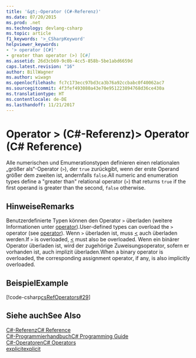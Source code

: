 ```yaml
---
title: '&gt;-Operator (C#-Referenz)'
ms.date: 07/20/2015
ms.prod: .net
ms.technology: devlang-csharp
ms.topic: article
f1_keywords: '>_CSharpKeyword'
helpviewer_keywords:
- '> operator [C#]'
- greater than operator (>) [C#]
ms.assetid: 26d3cb69-9c0b-4cc5-858b-5be1abd6659d
caps.latest.revision: "16"
author: BillWagner
ms.author: wiwagn
ms.openlocfilehash: fc7c173ecc97bd3ca3b76a92ccbabc0f40062ac7
ms.sourcegitcommit: 4f3fef493080a43e70e951223894768d36ce430a
ms.translationtype: HT
ms.contentlocale: de-DE
ms.lasthandoff: 11/21/2017
---
```

# <a name="gt-operator-c-reference"></a><span data-ttu-id="6662a-102">Operator &gt; (C#-Referenz)</span><span class="sxs-lookup"><span data-stu-id="6662a-102">&gt; Operator (C# Reference)</span></span>
<span data-ttu-id="6662a-103">Alle numerischen und Emumerationstypen definieren einen relationalen „größer als“-Operator (`>`), der `true` zurückgibt, wenn der erste Operand größer dem zweiten ist, andernfalls `false`.</span><span class="sxs-lookup"><span data-stu-id="6662a-103">All numeric and enumeration types define a "greater than" relational operator (`>`) that returns `true` if the first operand is greater than the second, `false` otherwise.</span></span>  
  
## <a name="remarks"></a><span data-ttu-id="6662a-104">Hinweise</span><span class="sxs-lookup"><span data-stu-id="6662a-104">Remarks</span></span>  
 <span data-ttu-id="6662a-105">Benutzerdefinierte Typen können den Operator `>` überladen (weitere Informationen unter [operator](../../../csharp/language-reference/keywords/operator.md)).</span><span class="sxs-lookup"><span data-stu-id="6662a-105">User-defined types can overload the `>` operator (see [operator](../../../csharp/language-reference/keywords/operator.md)).</span></span> <span data-ttu-id="6662a-106">Wenn `>` überladen ist, muss [<](../../../csharp/language-reference/operators/less-than-operator.md) auch überladen werden.</span><span class="sxs-lookup"><span data-stu-id="6662a-106">If `>` is overloaded, [<](../../../csharp/language-reference/operators/less-than-operator.md) must also be overloaded.</span></span> <span data-ttu-id="6662a-107">Wenn ein binärer Operator überladen ist, wird der zugehörige Zuweisungsoperator, sofern er vorhanden ist, auch implizit überladen.</span><span class="sxs-lookup"><span data-stu-id="6662a-107">When a binary operator is overloaded, the corresponding assignment operator, if any, is also implicitly overloaded.</span></span>  
  
## <a name="example"></a><span data-ttu-id="6662a-108">Beispiel</span><span class="sxs-lookup"><span data-stu-id="6662a-108">Example</span></span>  
 [!code-csharp[csRefOperators#29](../../../csharp/language-reference/operators/codesnippet/CSharp/greater-than-operator_1.cs)]  
  
## <a name="see-also"></a><span data-ttu-id="6662a-109">Siehe auch</span><span class="sxs-lookup"><span data-stu-id="6662a-109">See Also</span></span>  
 [<span data-ttu-id="6662a-110">C#-Referenz</span><span class="sxs-lookup"><span data-stu-id="6662a-110">C# Reference</span></span>](../../../csharp/language-reference/index.md)  
 [<span data-ttu-id="6662a-111">C#-Programmierhandbuch</span><span class="sxs-lookup"><span data-stu-id="6662a-111">C# Programming Guide</span></span>](../../../csharp/programming-guide/index.md)  
 [<span data-ttu-id="6662a-112">C#-Operatoren</span><span class="sxs-lookup"><span data-stu-id="6662a-112">C# Operators</span></span>](../../../csharp/language-reference/operators/index.md)  
 [<span data-ttu-id="6662a-113">explicit</span><span class="sxs-lookup"><span data-stu-id="6662a-113">explicit</span></span>](../../../csharp/language-reference/keywords/explicit.md)
